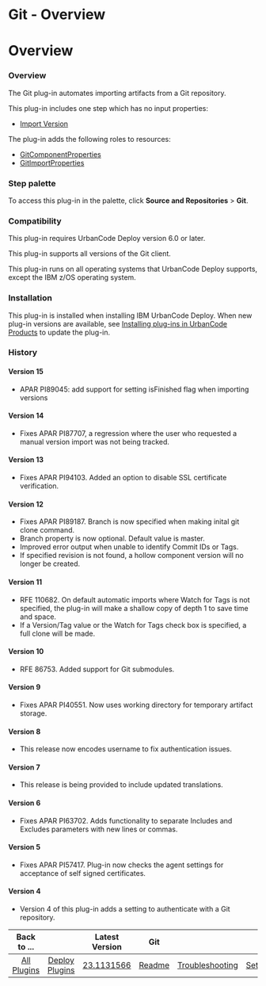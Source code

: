 
Git - Overview
==============

# Overview


### Overview




The Git plug-in automates importing artifacts from a Git repository.

This plug-in includes one step which has no input properties:

* [Import Version](#import_version)

The plug-in adds the following roles to resources:

* [GitComponentProperties](#gitcomponentproperties_role)
* [GitImportProperties](#gitimportproperties_role)


### Step palette

To access this plug-in in the palette, click **Source and Repositories** > **Git**.

### Compatibility

This plug-in requires UrbanCode Deploy version 6.0 or later.

This plug-in supports all versions of the Git client.

This plug-in runs on all operating systems that UrbanCode Deploy supports, except the IBM z/OS operating system.

### Installation

This plug-in is installed when installing IBM UrbanCode Deploy. When new plug-in versions are available, see [Installing plug-ins in UrbanCode Products](https://community.ibm.com/community/user/wasdevops/blogs/laurel-dickson-bull1/2022/06/13/install-plugins "Installing plug-ins in UrbanCode Deploy") to update the plug-in.

### History

#### Version 15

* APAR PI89045: add support for setting isFinished flag when importing versions

#### Version 14

* Fixes APAR PI87707, a regression where the user who requested a manual version import was not being tracked.

#### Version 13

* Fixes APAR PI94103. Added an option to disable SSL certificate verification.

#### Version 12

* Fixes APAR PI89187. Branch is now specified when making inital git clone command.
* Branch property is now optional. Default value is master.
* Improved error output when unable to identify Commit IDs or Tags.
* If specified revision is not found, a hollow component version will no longer be created.

#### Version 11

* RFE 110682. On default automatic imports where Watch for Tags is not specified, the plug-in will make a shallow copy of depth 1 to save time and space.
* If a Version/Tag value or the Watch for Tags check box is specified, a full clone will be made.

#### Version 10

* RFE 86753. Added support for Git submodules.

#### Version 9

* Fixes APAR PI40551. Now uses working directory for temporary artifact storage.

#### Version 8

* This release now encodes username to fix authentication issues.

#### Version 7

* This release is being provided to include updated translations.

#### Version 6

* Fixes APAR PI63702. Adds functionality to separate Includes and Excludes parameters with new lines or commas.

#### Version 5

* Fixes APAR PI57417. Plug-in now checks the agent settings for acceptance of self signed certificates.

#### Version 4

* Version 4 of this plug-in adds a setting to authenticate with a Git repository.

|Back to ...||Latest Version|Git |||||
| :---: | :---: | :---: | :---: | :---: | :---: | :---: | :---: |
|[All Plugins](../../index.md)|[Deploy Plugins](../README.md)|[23.1131566](https://raw.githubusercontent.com/UrbanCode/IBM-UCD-PLUGINS/main/files/GitSourceConfig/ucd-GitSourceConfig-23.1131566.zip)|[Readme](README.md)|[Troubleshooting](troubleshooting.md)|[Settings](settings.md)|[Usage](usage.md)|[Downloads](downloads.md)|
